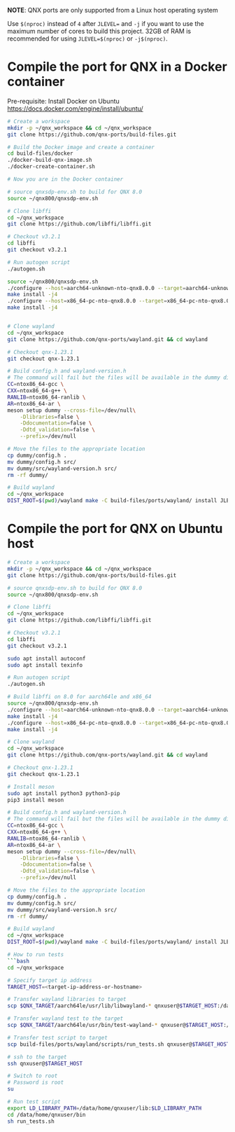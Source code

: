 **NOTE**: QNX ports are only supported from a Linux host operating system

Use `$(nproc)` instead of `4` after `JLEVEL=` and `-j` if you want to use the maximum number of cores to build this project.
32GB of RAM is recommended for using `JLEVEL=$(nproc)` or `-j$(nproc)`.

# Compile the port for QNX in a Docker container

Pre-requisite: Install Docker on Ubuntu https://docs.docker.com/engine/install/ubuntu/
```bash
# Create a workspace
mkdir -p ~/qnx_workspace && cd ~/qnx_workspace
git clone https://github.com/qnx-ports/build-files.git

# Build the Docker image and create a container
cd build-files/docker
./docker-build-qnx-image.sh
./docker-create-container.sh

# Now you are in the Docker container

# source qnxsdp-env.sh to build for QNX 8.0
source ~/qnx800/qnxsdp-env.sh

# Clone libffi
cd ~/qnx_workspace
git clone https://github.com/libffi/libffi.git

# Checkout v3.2.1
cd libffi
git checkout v3.2.1

# Run autogen script
./autogen.sh

source ~/qnx800/qnxsdp-env.sh
./configure --host=aarch64-unknown-nto-qnx8.0.0 --target=aarch64-unknown-nto-qnx8.0.0 --prefix=$QNX_TARGET/usr --exec-prefix=$QNX_TARGET/aarch64le/usr
make install -j4
./configure --host=x86_64-pc-nto-qnx8.0.0 --target=x86_64-pc-nto-qnx8.0.0 --prefix=$QNX_TARGET/usr --exec-prefix=$QNX_TARGET/x86_64/usr
make install -j4


# Clone wayland
cd ~/qnx_workspace
git clone https://github.com/qnx-ports/wayland.git && cd wayland

# Checkout qnx-1.23.1
git checkout qnx-1.23.1 

# Build config.h and wayland-version.h
# The command will fail but the files will be available in the dummy directory
CC=ntox86_64-gcc \
CXX=ntox86_64-g++ \
RANLIB=ntox86_64-ranlib \
AR=ntox86_64-ar \
meson setup dummy --cross-file=/dev/null\
    -Dlibraries=false \
    -Ddocumentation=false \
    -Ddtd_validation=false \
    --prefix=/dev/null

# Move the files to the appropriate location
cp dummy/config.h .
mv dummy/config.h src/
mv dummy/src/wayland-version.h src/
rm -rf dummy/

# Build wayland
cd ~/qnx_workspace
DIST_ROOT=$(pwd)/wayland make -C build-files/ports/wayland/ install JLEVEL=4
```

# Compile the port for QNX on Ubuntu host
```bash
# Create a workspace
mkdir -p ~/qnx_workspace && cd ~/qnx_workspace
git clone https://github.com/qnx-ports/build-files.git

# source qnxsdp-env.sh to build for QNX 8.0
source ~/qnx800/qnxsdp-env.sh

# Clone libffi
cd ~/qnx_workspace
git clone https://github.com/libffi/libffi.git

# Checkout v3.2.1
cd libffi
git checkout v3.2.1

sudo apt install autoconf
sudo apt install texinfo

# Run autogen script
./autogen.sh

# Build libffi on 8.0 for aarch64le and x86_64
source ~/qnx800/qnxsdp-env.sh
./configure --host=aarch64-unknown-nto-qnx8.0.0 --target=aarch64-unknown-nto-qnx8.0.0 --prefix=$QNX_TARGET/usr --exec-prefix=$QNX_TARGET/aarch64le/usr
make install -j4
./configure --host=x86_64-pc-nto-qnx8.0.0 --target=x86_64-pc-nto-qnx8.0.0 --prefix=$QNX_TARGET/usr --exec-prefix=$QNX_TARGET/x86_64/usr
make install -j4

# Clone wayland
cd ~/qnx_workspace
git clone https://github.com/qnx-ports/wayland.git && cd wayland

# Checkout qnx-1.23.1
git checkout qnx-1.23.1 

# Install meson
sudo apt install python3 python3-pip
pip3 install meson

# Build config.h and wayland-version.h
# The command will fail but the files will be available in the dummy directory
CC=ntox86_64-gcc \
CXX=ntox86_64-g++ \
RANLIB=ntox86_64-ranlib \
AR=ntox86_64-ar \
meson setup dummy --cross-file=/dev/null\
    -Dlibraries=false \
    -Ddocumentation=false \
    -Ddtd_validation=false \
    --prefix=/dev/null

# Move the files to the appropriate location
cp dummy/config.h .
mv dummy/config.h src/
mv dummy/src/wayland-version.h src/
rm -rf dummy/

# Build wayland
cd ~/qnx_workspace
DIST_ROOT=$(pwd)/wayland make -C build-files/ports/wayland/ install JLEVEL=4

# How to run tests
```bash
cd ~/qnx_workspace

# Specify target ip address
TARGET_HOST=<target-ip-address-or-hostname>

# Transfer wayland libraries to target
scp $QNX_TARGET/aarch64le/usr/lib/libwayland-* qnxuser@$TARGET_HOST:/data/home/qnxuser/lib

# Transfer wayland test to the target
scp $QNX_TARGET/aarch64le/usr/bin/test-wayland-* qnxuser@$TARGET_HOST:/data/home/qnxuser/bin

# Transfer test script to target
scp build-files/ports/wayland/scripts/run_tests.sh qnxuser@$TARGET_HOST:/data/home/qnxuser/bin
```
```bash
# ssh to the target
ssh qnxuser@$TARGET_HOST

# Switch to root
# Password is root
su

# Run test script
export LD_LIBRARY_PATH=/data/home/qnxuser/lib:$LD_LIBRARY_PATH
cd /data/home/qnxuser/bin
sh run_tests.sh 
```
